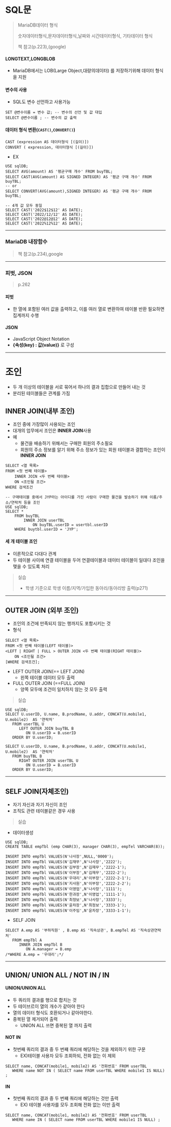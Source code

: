 # SQL문

> MariaDB데이터 형식
>
> 숫자데이터형식,문자데이터형식,날짜와 시간데이터형식, 기타데이터 형식
>
> 책 참고(p.223),(google)



#### LONGTEXT,LONGBLOB

* MariaDB에서는 LOB(Large Object,대량의데이터) 를 저장하기위해 데이터 형식을 지원



#### 변수의 사용

* SQL도 변수 선언하고 사용가능

```mariadb
SET @변수이름 = 변수 값; -- 변수의 선언 및 값 대입
SELECT @변수이름 ; -- 변수의 값 출력
```



#### 데이터 형식 변환(`CAST()`,`CONVERT()`)

```mariadb
CAST (expression AS 데이터형식 [(길이)])
CONVERT ( expression, 데이터형식 [(길이)])
```

* EX

```mariadb
USE sqlDB;
SELECT AVG(amount) AS '평균구매 개수' FROM buyTBL;
SELECT CAST(AVG(amount) AS SIGNED INTEGER) AS '평균 구매 개수' FROM buyTBL;
-- or
SELECT CONVERT(AVG(amount),SIGNED INTEGER) AS '평균 구매 개수' FROM buyTBL;
```

```mariadb
-- 4개 값 모두 동일
SELECT CAST('2022$12$12' AS DATE);
SELECT CAST('2022/12/12' AS DATE);
SELECT CAST('2022@12@12' AS DATE);
SELECT CAST('2022%12%12' AS DATE);
```



---

### MariaDB 내장함수

> 책 참고(p.234),google

---

### 피벗, JSON

> p.262

#### 피벗

* 한 열에 포함된 여러 값을 출력하고, 이를 여러 열로 변환하여 테이블 반환 필요하면 집계까지 수행



#### JSON

* JavaScript Object Notation
* **{속성(key) : 값(value)}** 로 구성

---

# 조인

* 두 개 이상의 테이블을 서로 묶어서 하나의 결과 집합으로 만들어 내는 것
* 분리된 테이블들은 관계를 가짐

## INNER JOIN(내부 조인)

* 조인 중에 가장많이 사용되는 조인
* 대개의 업무에서 조인은 **INNER JOIN**사용
* 예
  * 물건을 배송하기 위해서는 구매한 회원의 주소필요
  * 회원의 주소 정보를 알기 위해 주소 정보가 있는 회원 테이블과 결합하는 조인이 **INNER JOIN**

```mariadb
SELECT <열 목록>
FROM <첫 번째 테이블>
	INNER JOIN <두 번째 테이블>
	ON <조인될 조건>
WHERE 검색조건
```

```mariadb
-- 구매테이블 중에서 JYP라는 아이디를 가진 사람이 구매한 물건을 발송하기 위해 이름/주소/연락처 등을 조인
USE sqlDB;
SELECT *
	FROM buyTBL
		INNER JOIN userTBL
			ON buyTBL.userID = usertbl.userID
	WHERE buytbl.userID = 'JYP';
```



#### 세 개 테이블 조인

* 이론적으로 다대다 관계
* 두 테이블 사이에 연결 테이블을 두어 연결테이블과 데이터 테이블이 일대다 조인을 맺을 수 있도록 처리

> 실습
>
> * 학생 기준으로 학생 이름/지역/가입한 동아리/동아리방 출력(p271)

---

## OUTER JOIN (외부 조인)

* 조인의 조건에 만족되지 않는 행까지도 포함시키는 것
* 형식

```mariadb
SELECT <열 목록>
FROM <첫 번째 테이블(LEFT 테이블)>
<LEFT | RIGHT | FULL > OUTER JOIN <두 번째 테이블(RIGHT 테이블)>
	ON <조인될 조건>
[WHERE 검색조건];
```

* LEFT OUTER JOIN(== LEFT JOIN)
  * 왼쪽 테이블 데이터 모두 출력
* FULL OUTER  JOIN (==FULL JOIN)
  * 양쪽 모두에 조건이 일치하지 않는 것 모두 출력

> 실습

```mariadb
USE sqlDB;
SELECT U.userID, U.name, B.prodName, U.addr, CONCAT(U.mobile1, U.mobile2)  AS '연락처'
   FROM userTBL U
      LEFT OUTER JOIN buyTBL B
         ON U.userID = B.userID 
   ORDER BY U.userID;

SELECT U.userID, U.name, B.prodName, U.addr, CONCAT(U.mobile1, U.mobile2)  AS '연락처'
   FROM buyTBL B 
      RIGHT OUTER JOIN userTBL U
         ON U.userID = B.userID 
   ORDER BY U.userID;
```

---

## SELF JOIN(자체조인)

* 자기 자신과 자기 자신이 조인
* 조직도 관련 테이블같은 경우 사용

> 실습

* 데이터생성

```mariadb
USE sqlDB;
CREATE TABLE empTbl (emp CHAR(3), manager CHAR(3), empTel VARCHAR(8));

INSERT INTO empTbl VALUES(N'나사장',NULL,'0000');
INSERT INTO empTbl VALUES(N'김재무',N'나사장','2222');
INSERT INTO empTbl VALUES(N'김부장',N'김재무','2222-1');
INSERT INTO empTbl VALUES(N'이부장',N'김재무','2222-2');
INSERT INTO empTbl VALUES(N'우대리',N'이부장','2222-2-1');
INSERT INTO empTbl VALUES(N'지사원',N'이부장','2222-2-2');
INSERT INTO empTbl VALUES(N'이영업',N'나사장','1111');
INSERT INTO empTbl VALUES(N'한과장',N'이영업','1111-1');
INSERT INTO empTbl VALUES(N'최정보',N'나사장','3333');
INSERT INTO empTbl VALUES(N'윤차장',N'최정보','3333-1');
INSERT INTO empTbl VALUES(N'이주임',N'윤차장','3333-1-1');
```

* SELF JOIN

```mariadb
SELECT A.emp AS '부하직원' , B.emp AS '직속상관', B.empTel AS '직속상관연락처'
   FROM empTbl A
      INNER JOIN empTbl B
         ON A.manager = B.emp
/*WHERE A.emp = '우대리';*/
```

---

## UNION/ UNION ALL / NOT IN / IN

#### UNION/UNION ALL

* 두 쿼리의 결과를 행으로 합치는 것
* 두 테이브르이 열의 개수가 같아야 한다
* 열의 데이터 형식도 호환되거나 같아야한다.
* 중복된 열 제거되어 출력
  * UNION ALL 쓰면 중복된 열 까지 출력

#### NOT IN

* 첫번째 쿼리의 결과 중 두 번쨰 쿼리에 해당하는 것을 제외하기 위한 구문
  * EX)테이블 사용자 모두 조회하되, 전화 없는 이 제외

```mariadb
SELECT name, CONCAT(mobile1, mobile2) AS '전화번호' FROM userTBL
   WHERE name NOT IN ( SELECT name FROM userTBL WHERE mobile1 IS NULL) ;
```

#### IN

* 첫번째 쿼리의 결과 중 두 번쨰 쿼리에 해당하는 것만 출력
  * EX) 테이블 사용자를 모두 조회해 전화 없는 이만 출력

```mariadb
SELECT name, CONCAT(mobile1, mobile2) AS '전화번호' FROM userTBL
   WHERE name IN ( SELECT name FROM userTBL WHERE mobile1 IS NULL) ;
```



